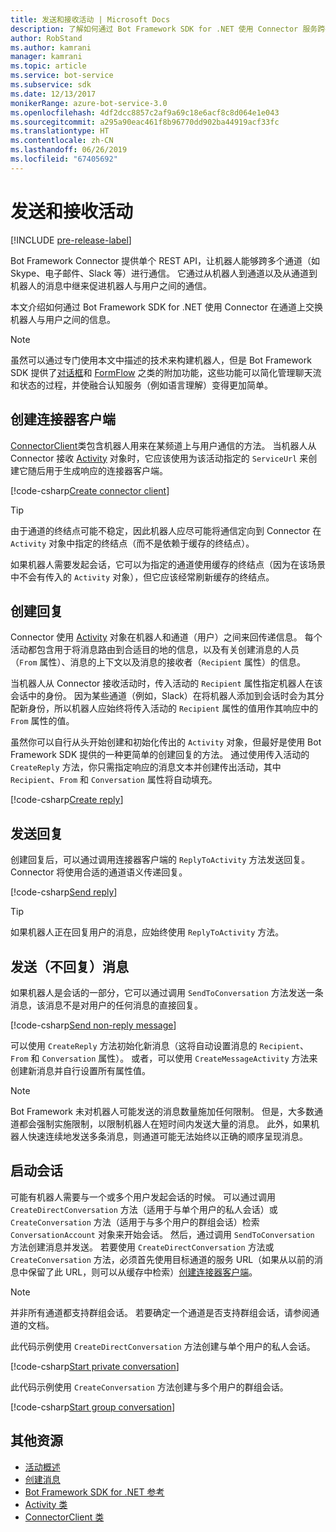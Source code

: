 ```yaml
---
title: 发送和接收活动 | Microsoft Docs
description: 了解如何通过 Bot Framework SDK for .NET 使用 Connector 服务跨各种通道与用户交换信息。
author: RobStand
ms.author: kamrani
manager: kamrani
ms.topic: article
ms.service: bot-service
ms.subservice: sdk
ms.date: 12/13/2017
monikerRange: azure-bot-service-3.0
ms.openlocfilehash: 4df2dcc8857c2af9a69c18e6acf8c8d064e1e043
ms.sourcegitcommit: a295a90eac461f8b96770dd902ba44919acf33fc
ms.translationtype: HT
ms.contentlocale: zh-CN
ms.lasthandoff: 06/26/2019
ms.locfileid: "67405692"
---
```

# <a name="send-and-receive-activities"></a>发送和接收活动

[!INCLUDE [pre-release-label](../includes/pre-release-label-v3.md)]

Bot Framework Connector 提供单个 REST API，让机器人能够跨多个通道（如 Skype、电子邮件、Slack 等）进行通信。 它通过从机器人到通道以及从通道到机器人的消息中继来促进机器人与用户之间的通信。 

本文介绍如何通过 Bot Framework SDK for .NET 使用 Connector 在通道上交换机器人与用户之间的信息。 

> [!NOTE]
> 虽然可以通过专门使用本文中描述的技术来构建机器人，但是 Bot Framework SDK 提供了[对话框](bot-builder-dotnet-dialogs.md)和 [FormFlow](bot-builder-dotnet-formflow.md) 之类的附加功能，这些功能可以简化管理聊天流和状态的过程，并使融合认知服务（例如语言理解）变得更加简单。

## <a name="create-a-connector-client"></a>创建连接器客户端

[ConnectorClient][ConnectorClient]类包含机器人用来在某频道上与用户通信的方法。 当机器人从 Connector 接收 <a href="https://docs.botframework.com/csharp/builder/sdkreference/dc/d2f/class_microsoft_1_1_bot_1_1_connector_1_1_activity.html" target="_blank">Activity</a> 对象时，它应该使用为该活动指定的 `ServiceUrl` 来创建它随后用于生成响应的连接器客户端。 

[!code-csharp[Create connector client](../includes/code/dotnet-send-and-receive.cs#createConnectorClient)]

> [!TIP]
> 由于通道的终结点可能不稳定，因此机器人应尽可能将通信定向到 Connector 在 `Activity` 对象中指定的终结点（而不是依赖于缓存的终结点）。 
>
> 如果机器人需要发起会话，它可以为指定的通道使用缓存的终结点（因为在该场景中不会有传入的 `Activity` 对象），但它应该经常刷新缓存的终结点。 

## <a id="create-reply"></a>创建回复

Connector 使用 [Activity](bot-builder-dotnet-activities.md) 对象在机器人和通道（用户）之间来回传递信息。 每个活动都包含用于将消息路由到合适目的地的信息，以及有关创建消息的人员（`From` 属性）、消息的上下文以及消息的接收者（`Recipient` 属性）的信息。

当机器人从 Connector 接收活动时，传入活动的 `Recipient` 属性指定机器人在该会话中的身份。 因为某些通道（例如，Slack）在将机器人添加到会话时会为其分配新身份，所以机器人应始终将传入活动的 `Recipient` 属性的值用作其响应中的 `From` 属性的值。

虽然你可以自行从头开始创建和初始化传出的 `Activity` 对象，但最好是使用 Bot Framework SDK 提供的一种更简单的创建回复的方法。 通过使用传入活动的 `CreateReply` 方法，你只需指定响应的消息文本并创建传出活动，其中 `Recipient`、`From` 和 `Conversation` 属性将自动填充。

[!code-csharp[Create reply](../includes/code/dotnet-send-and-receive.cs#createReply)]

## <a name="send-a-reply"></a>发送回复

创建回复后，可以通过调用连接器客户端的 `ReplyToActivity` 方法发送回复。 Connector 将使用合适的通道语义传递回复。 

[!code-csharp[Send reply](../includes/code/dotnet-send-and-receive.cs#sendReply)]

> [!TIP]
> 如果机器人正在回复用户的消息，应始终使用 `ReplyToActivity` 方法。

## <a name="send-a-non-reply-message"></a>发送（不回复）消息 

如果机器人是会话的一部分，它可以通过调用 `SendToConversation` 方法发送一条消息，该消息不是对用户的任何消息的直接回复。 

[!code-csharp[Send non-reply message](../includes/code/dotnet-send-and-receive.cs#sendNonReplyMessage)]

可以使用 `CreateReply` 方法初始化新消息（这将自动设置消息的 `Recipient`、`From` 和 `Conversation` 属性）。 或者，可以使用 `CreateMessageActivity` 方法来创建新消息并自行设置所有属性值。

> [!NOTE]
> Bot Framework 未对机器人可能发送的消息数量施加任何限制。 但是，大多数通道都会强制实施限制，以限制机器人在短时间内发送大量的消息。 此外，如果机器人快速连续地发送多条消息，则通道可能无法始终以正确的顺序呈现消息。

## <a name="start-a-conversation"></a>启动会话

可能有机器人需要与一个或多个用户发起会话的时候。 可以通过调用 `CreateDirectConversation` 方法（适用于与单个用户的私人会话）或 `CreateConversation` 方法（适用于与多个用户的群组会话）检索 `ConversationAccount` 对象来开始会话。 然后，通过调用 `SendToConversation` 方法创建消息并发送。 若要使用 `CreateDirectConversation` 方法或 `CreateConversation` 方法，必须首先使用目标通道的服务 URL（如果从以前的消息中保留了此 URL，则可以从缓存中检索）[创建连接器客户端](#create-a-connector-client)。 

> [!NOTE]
> 并非所有通道都支持群组会话。 若要确定一个通道是否支持群组会话，请参阅通道的文档。

此代码示例使用 `CreateDirectConversation` 方法创建与单个用户的私人会话。

[!code-csharp[Start private conversation](../includes/code/dotnet-send-and-receive.cs#startPrivateConversation)]

此代码示例使用 `CreateConversation` 方法创建与多个用户的群组会话。

[!code-csharp[Start group conversation](../includes/code/dotnet-send-and-receive.cs#startGroupConversation)]

## <a name="additional-resources"></a>其他资源

- [活动概述](bot-builder-dotnet-activities.md)
- [创建消息](bot-builder-dotnet-create-messages.md)
- <a href="/dotnet/api/?view=botbuilder-3.11.0" target="_blank">Bot Framework SDK for .NET 参考</a>
- <a href="https://docs.botframework.com/csharp/builder/sdkreference/dc/d2f/class_microsoft_1_1_bot_1_1_connector_1_1_activity.html" target="_blank">Activity 类</a>
- <a href="/dotnet/api/microsoft.bot.connector.connectorclient" target="_blank">ConnectorClient 类</a>

[ConnectorClient]: /dotnet/api/microsoft.bot.connector.connectorclient
